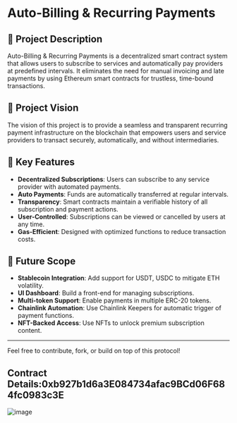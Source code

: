 # Auto-Billing & Recurring Payments

## 📝 Project Description

Auto-Billing & Recurring Payments is a decentralized smart contract system that allows users to subscribe to services and automatically pay providers at predefined intervals. It eliminates the need for manual invoicing and late payments by using Ethereum smart contracts for trustless, time-bound transactions.

## 🎯 Project Vision

The vision of this project is to provide a seamless and transparent recurring payment infrastructure on the blockchain that empowers users and service providers to transact securely, automatically, and without intermediaries.

## 🚀 Key Features

- **Decentralized Subscriptions**: Users can subscribe to any service provider with automated payments.
- **Auto Payments**: Funds are automatically transferred at regular intervals.
- **Transparency**: Smart contracts maintain a verifiable history of all subscription and payment actions.
- **User-Controlled**: Subscriptions can be viewed or cancelled by users at any time.
- **Gas-Efficient**: Designed with optimized functions to reduce transaction costs.

## 🔮 Future Scope

- **Stablecoin Integration**: Add support for USDT, USDC to mitigate ETH volatility.
- **UI Dashboard**: Build a front-end for managing subscriptions.
- **Multi-token Support**: Enable payments in multiple ERC-20 tokens.
- **Chainlink Automation**: Use Chainlink Keepers for automatic trigger of payment functions.
- **NFT-Backed Access**: Use NFTs to unlock premium subscription content.

---

Feel free to contribute, fork, or build on top of this protocol!
 ## Contract Details:0xb927b1d6a3E084734afac9BCd06F684fc0983c3E
 ![image](https://github.com/user-attachments/assets/f43441e1-22f4-4c36-ab0e-47bd902380eb)
